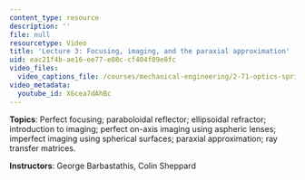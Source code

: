 ```yaml
---
content_type: resource
description: ''
file: null
resourcetype: Video
title: 'Lecture 3: Focusing, imaging, and the paraxial approximation'
uid: eac21f4b-ae16-ee77-e08c-cf404f09e8fc
video_files:
  video_captions_file: /courses/mechanical-engineering/2-71-optics-spring-2009/video-lectures/lecture-3-focusing-imaging-and-the-paraxial-approximation/X6cea7dAhBc.vtt
video_metadata:
  youtube_id: X6cea7dAhBc
---
```


**Topics**: Perfect focusing; paraboloidal reflector; ellipsoidal refractor; introduction to imaging; perfect on-axis imaging using aspheric lenses; imperfect imaging using spherical surfaces; paraxial approximation; ray transfer matrices.

**Instructors**: George Barbastathis, Colin Sheppard